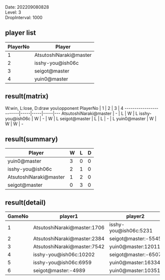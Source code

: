 Date: 202209080828  
Level: 3  
DropInterval: 1000  
## player list
PlayerNo  |  Player
----------|------------------------
1         |  AtsutoshiNaraki@master
2         |  isshy-you@ish06c
3         |  seigot@master
4         |  yuin0@master
## result(matrix)
W:win, L:lose, D:draw
you\opponent PlayerNo   |  1  |  2  |  3  |  4
------------------------|-----|-----|-----|---
AtsutoshiNaraki@master  |  -  |  L  |  W  |  L
isshy-you@ish06c        |  W  |  -  |  W  |  L
seigot@master           |  L  |  L  |  -  |  L
yuin0@master            |  W  |  W  |  W  |  -
## result(summary)
Player                  |  W  |  L  |  D
------------------------|-----|-----|---
yuin0@master            |  3  |  0  |  0
isshy-you@ish06c        |  2  |  1  |  0
AtsutoshiNaraki@master  |  1  |  2  |  0
seigot@master           |  0  |  3  |  0
## result(detail)
GameNo  |  player1                      |  player2
--------|-------------------------------|-----------------------
1       |  AtsutoshiNaraki@master:1706  |  isshy-you@ish06c:5231
2       |  AtsutoshiNaraki@master:2384  |  seigot@master:-5545
3       |  AtsutoshiNaraki@master:7542  |  yuin0@master:12011
4       |  isshy-you@ish06c:10202       |  seigot@master:-6507
5       |  isshy-you@ish06c:6959        |  yuin0@master:16334
6       |  seigot@master:-4989          |  yuin0@master:10351
